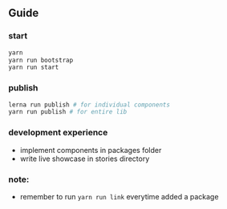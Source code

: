 ## Guide

### start
```bash
yarn
yarn run bootstrap
yarn run start
```

### publish
````bash
lerna run publish # for individual components
yarn run publish # for entire lib
````
###

### development experience
 - implement components in packages folder
 - write live showcase in stories directory

### note:
 - remember to run `yarn run link` everytime added a package
